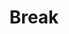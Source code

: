 ---
accepted: true
details: false
layout: talk
room: Westin - Munich
timeslot:
  duration: 10
  end: 2025-11-17 16:40:00+01:00
  start: 2025-11-17 16:30:00+01:00
title: Break
track: 1
---